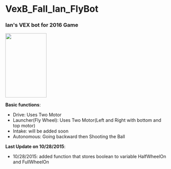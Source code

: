 # VexB_Fall_Ian_FlyBot

<b><h3>Ian's VEX bot for 2016 Game</h3></b>

<img src="http://www.robotlabo.eu/img/VexCompet.png" style="width:128px; height:200px">

<b>Basic functions</b>:
- Drive: Uses Two Motor
- Launcher(Fly Wheel): Uses Two Motor(Left and Right with bottom and top motor)
- Intake: will be added soon
- Autonomous: Going backward then Shooting the Ball

<b>Last Update on 10/28/2015</b>:
- 10/28/2015: added function that stores boolean to variable HalfWheelOn and FullWheelOn
